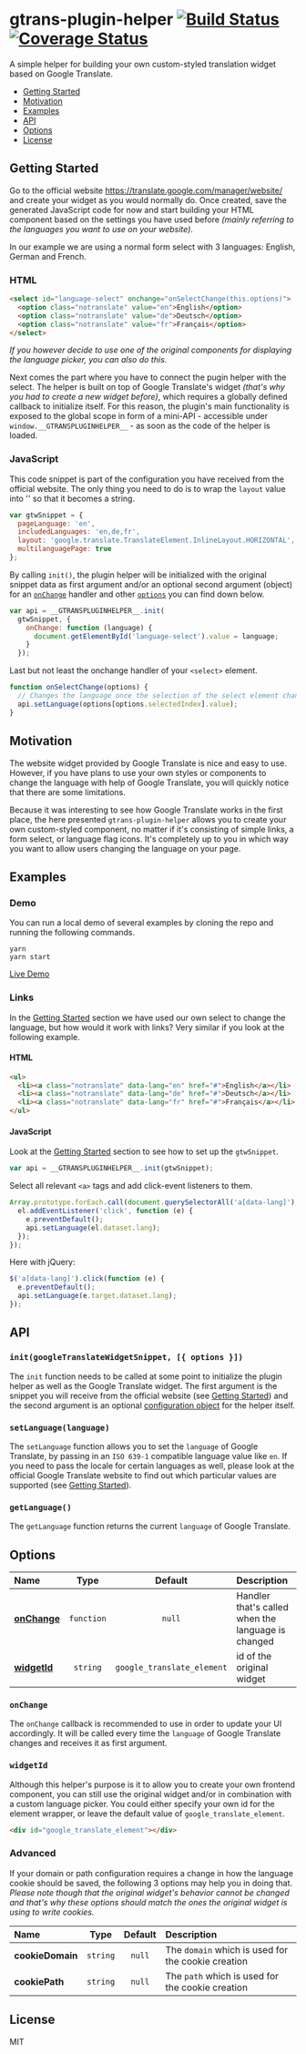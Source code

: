 # gtrans-plugin-helper [![Build Status](https://travis-ci.org/ndresx/gtrans-plugin-helper.svg?branch=master)](https://travis-ci.org/ndresx/gtrans-plugin-helper) [![Coverage Status](https://coveralls.io/repos/github/ndresx/gtrans-plugin-helper/badge.svg?branch=master)](https://coveralls.io/github/ndresx/gtrans-plugin-helper?branch=master)
A simple helper for building your own custom-styled translation widget based on Google Translate.

* [Getting Started](#getting-started)
* [Motivation](#motivation)
* [Examples](#examples)
* [API](#api)
* [Options](#options)
* [License](#license)

## Getting Started

Go to the official website https://translate.google.com/manager/website/ and create your widget as you would normally do. Once created, save the generated JavaScript code for now and start building your HTML component based on the settings you have used before _(mainly referring to the languages you want to use on your website)_.

In our example we are using a normal form select with 3 languages: English, German and French.

### HTML

```html
<select id="language-select" onchange="onSelectChange(this.options)">
  <option class="notranslate" value="en">English</option>
  <option class="notranslate" value="de">Deutsch</option>
  <option class="notranslate" value="fr">Français</option>
</select>
```

_If you however decide to use one of the original components for displaying the language picker, you can also do this._

Next comes the part where you have to connect the pugin helper with the select. The helper is built on top of Google Translate's widget _(that's why you had to create a new widget before)_, which requires a globally defined callback to initialize itself. For this reason, the plugin's main functionality is exposed to the global scope in form of a mini-API - accessible under `window.__GTRANSPLUGINHELPER__` - as soon as the code of the helper is loaded.

### JavaScript

This code snippet is part of the configuration you have received from the official website. The only thing you need to do is to wrap the `layout` value into '' so that it becomes a string.
```js
var gtwSnippet = {
  pageLanguage: 'en',
  includedLanguages: 'en,de,fr',
  layout: 'google.translate.TranslateElement.InlineLayout.HORIZONTAL',
  multilanguagePage: true
};
```
By calling `init()`, the plugin helper will be initialized with the original snippet data as first argument and/or an optional second argument (object) for an [`onChange`](#onchange) handler and other [`options`](#options) you can find down below.
```js
var api = __GTRANSPLUGINHELPER__.init(
  gtwSnippet, {
    onChange: function (language) {
      document.getElementById('language-select').value = language;
    }
  });
```
Last but not least the onchange handler of your `<select>` element.
```js
function onSelectChange(options) {
  // Changes the language once the selection of the select element changes
  api.setLanguage(options[options.selectedIndex].value);
}
```

## Motivation

The website widget provided by Google Translate is nice and easy to use. However, if you have plans to use your own styles or components to change the language with help of Google Translate, you will quickly notice that there are some limitations.

Because it was interesting to see how Google Translate works in the first place, the here presented `gtrans-plugin-helper` allows you to create your own custom-styled component, no matter if it's consisting of simple links, a form select, or language flag icons. It's completely up to you in which way you want to allow users changing the language on your page.

## Examples

### Demo
You can run a local demo of several examples by cloning the repo and running the following commands.
```
yarn
yarn start
```
[Live Demo](https://ndresx.github.io/gtrans-plugin-helper/examples/)

### Links
In the [Getting Started](#getting-started) section we have used our own select to change the language, but how would it work with links? Very similar if you look at the following example.

#### HTML
```html
<ul>
  <li><a class="notranslate" data-lang="en" href="#">English</a></li>
  <li><a class="notranslate" data-lang="de" href="#">Deutsch</a></li>
  <li><a class="notranslate" data-lang="fr" href="#">Français</a></li>
</ul>
```

#### JavaScript
Look at the [Getting Started](#getting-started) section to see how to set up the `gtwSnippet`.
```js
var api = __GTRANSPLUGINHELPER__.init(gtwSnippet);
```
Select all relevant `<a>` tags and add click-event listeners to them.
```js
Array.prototype.forEach.call(document.querySelectorAll('a[data-lang]'), function (el) {
  el.addEventListener('click', function (e) {
    e.preventDefault();
    api.setLanguage(el.dataset.lang);
  });
});
```
Here with jQuery:
```js
$('a[data-lang]').click(function (e) {
  e.preventDefault();
  api.setLanguage(e.target.dataset.lang);
});
```

## API

### `init(googleTranslateWidgetSnippet, [{ options }])`
The `init` function needs to be called at some point to initialize the plugin helper as well as the Google Translate widget. The first argument is the snippet you will receive from the official website (see [Getting Started](#getting-started)) and the second argument is an optional [configuration object](#options) for the helper itself.

### `setLanguage(language)`
The `setLanguage` function allows you to set the `language` of Google Translate, by passing in an `ISO 639-1` compatible language value like `en`. If you need to pass the locale for certain languages as well, please look at the official Google Translate website to find out which particular values are supported (see [Getting Started](#getting-started)).

### `getLanguage()`
The `getLanguage` function returns the current `language` of Google Translate.

## Options

|Name|Type|Default|Description|
|:--|:--:|:-----:|:----------|
|[**onChange**](#onchange) |`function`|`null`|Handler that's called when the language is changed|
|[**widgetId**](#widgetid)|`string`|`google_translate_element`|id of the original widget|

### `onChange`
The `onChange` callback is recommended to use in order to update your UI accordingly. It will be called every time the `language` of Google Translate changes and receives it as first argument.

### `widgetId`
Although this helper's purpose is it to allow you to create your own frontend component, you can still use the original widget and/or in combination with a custom language picker. You could either specify your own id for the element wrapper, or leave the default value of `google_translate_element`.

```html
<div id="google_translate_element"></div>
```

### Advanced
If your domain or path configuration requires a change in how the language cookie should be saved, the following 3 options may help you in doing that. _Please note though that the original widget's behavior cannot be changed and that's why these options should match the ones the original widget is using to write cookies._

|Name|Type|Default|Description|
|:--|:--:|:-----:|:----------|
|**cookieDomain**|`string`|`null`|The `domain` which is used for the cookie creation|
|**cookiePath**|`string`|`null`|The `path` which is used for the cookie creation|

## License

MIT

[npm]: https://img.shields.io/npm/v/gtrans-plugin-helper.svg
[npm-url]: https://npmjs.com/package/gtrans-plugin-helper
